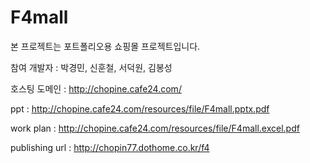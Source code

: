 # F4mall

본 프로젝트는 포트폴리오용 쇼핑몰 프로젝트입니다.

참여 개발자 : 박경민, 신훈철, 서덕원, 김봉성

호스팅 도메인 :   http://chopine.cafe24.com/

ppt : http://chopine.cafe24.com/resources/file/F4mall.pptx.pdf

work plan : http://chopine.cafe24.com/resources/file/F4mall.excel.pdf

publishing url : http://chopin77.dothome.co.kr/f4
